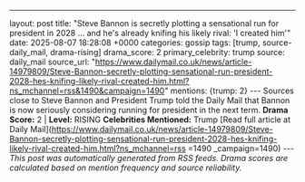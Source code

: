 ---
layout: post
title: "Steve Bannon is secretly plotting a sensational run for president in 2028 ... and he's already knifing his likely rival: 'I created him'"
date: 2025-08-07 18:28:08 +0000
categories: gossip
tags: [trump, source-daily_mail, drama-rising]
drama_score: 2
primary_celebrity: trump
source: daily_mail
source_url: "https://www.dailymail.co.uk/news/article-14979809/Steve-Bannon-secretly-plotting-sensational-run-president-2028-hes-knifing-likely-rival-created-him.html?ns_mchannel=rss&1490&campaign=1490"
mentions: {trump: 2} --- Sources close to Steve Bannon and President Trump told the Daily Mail that Bannon is now seriously considering running for president in the next term. **Drama Score:** 2 | **Level:** RISING **Celebrities Mentioned:** Trump [Read full article at Daily Mail](https://www.dailymail.co.uk/news/article-14979809/Steve-Bannon-secretly-plotting-sensational-run-president-2028-hes-knifing-likely-rival-created-him.html?ns_mchannel=rss =1490 _campaign=1490) --- *This post was automatically generated from RSS feeds. Drama scores are calculated based on mention frequency and source reliability.*